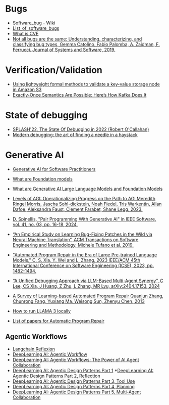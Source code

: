 # Bugs

* [Software_bug - Wiki](https://en.wikipedia.org/wiki/Software_bug)
* [List_of_software_bugs](https://en.wikipedia.org/wiki/List_of_software_bugs)
* [What is CVE](https://www.redhat.com/en/topics/security/what-is-cve)
* [Not all bugs are the same: Understanding, characterizing, and classifying bug types, Gemma Catolino, Fabio Palomba, A. Zaidman, F. Ferrucci. Journal of Systems and Software, 2019.](https://www.sciencedirect.com/science/article/abs/pii/S0164121219300536)

# Verification/Validation

* [Using lightweight formal methods to validate a key-value storage node in Amazon S3](https://www.amazon.science/publications/using-lightweight-formal-methods-to-validate-a-key-value-storage-node-in-amazon-s3)
* [Exactly-Once Semantics Are Possible: Here’s How Kafka Does It](https://www.confluent.io/blog/exactly-once-semantics-are-possible-heres-how-apache-kafka-does-it/)

# State of debugging

* [SPLASH'22, The State Of Debugging in 2022 (Robert O'Callahan)](https://www.youtube.com/watch?v=yCK0-vWmAsk&t=2881s)
* [Modern debugging: the art of finding a needle in a haystack](https://dl.acm.org/doi/10.1145/3186278)

# Generative AI

* [Generative AI for Software Practitioners](https://www.researchgate.net/publication/372212988_Generative_AI_for_Software_Practitioners)
* [What are Foundation models](https://www.redhat.com/en/topics/ai/what-are-foundation-models)
* [What are Generative AI Large Language Models and Foundation Models](https://cset.georgetown.edu/article/what-are-generative-ai-large-language-models-and-foundation-models)
* [Levels of AGI: Operationalizing Progress on the Path to AGI
Meredith Ringel Morris, Jascha Sohl-dickstein, Noah Fiedel, Tris Warkentin, Allan Dafoe, Aleksandra Faust, Clement Farabet, Shane Legg, 2023.](https://arxiv.org/abs/2311.02462)
* [D. Spinellis, "Pair Programming With Generative AI" in IEEE Software, vol. 41, no. 03, pp. 16-18, 2024.](https://www.computer.org/csdl/magazine/so/2024/03/10493185/1VTveFojex2)
* [“An Empirical Study on Learning Bug-Fixing Patches in the Wild via Neural Machine Translation”, ACM Transactions on Software Engineering and Methodology, Michele Tufano  et al, 2019.](https://arxiv.org/abs/1812.08693)
* ["Automated Program Repair in the Era of Large Pre-trained Language Models," C. S. Xia, Y. Wei and L. Zhang, 2023 IEEE/ACM 45th International Conference on Software Engineering (ICSE), 2023, pp. 1482-1494.](https://lingming.cs.illinois.edu/publications/icse2023a.pdf)
* [“A Unified Debugging Approach via LLM-Based Multi-Agent Synergy”, C Lee, CS Xia, J Huang, Z Zhu, L Zhang, MR Lyu, arXiv:2404.17153, 2024](https://arxiv.org/abs/2404.17153)
* [A Survey of Learning-based Automated Program Repair
Quanjun Zhang, Chunrong Fang, Yuxiang Ma, Weisong Sun, Zhenyu Chen, 2013](https://arxiv.org/abs/2301.03270)
* [How to run LLAMA 3 locally](https://www.analyticsvidhya.com/blog/2024/04/how-to-run-llama-3-locally)

* [List of papers for Automatic Program Repair](https://github.com/iSEngLab/AwesomeLLM4APR/tree/main)

## Agentic Workflows

* [Langchain Reflexion](https://github.com/langchain-ai/langgraph/blob/main/examples/reflexion/reflexion.ipynb)
* [DeepLearning AI: Agentic Workflow](https://community.deeplearning.ai/t/agentic-workflow/559384)
* [DeepLearning AI: Agentic Workflows: The Power of AI Agent Collaboration](https://promptengineering.org/exploring-agentic-wagentic-workflows-the-power-of-ai-agent-collaborationorkflows-the-power-of-ai-agent-collaboration)
* [DeepLearning AI: Agentic Design Patterns Part 1](https://www.deeplearning.ai/the-batch/how-agents-can-improve-llm-performance)
*[DeepLearning AI: Agentic Design Patterns Part 2, Reflection](https://www.deeplearning.ai/the-batch/agentic-design-patterns-part-2-reflection)
* [DeepLearning AI: Agentic Design Patterns Part 3, Tool Use](https://www.deeplearning.ai/the-batch/agentic-design-patterns-part-3-tool-use)
* [DeepLearning AI: Agentic Design Patterns Part 4, Planning](https://www.deeplearning.ai/the-batch/agentic-design-patterns-part-4-planning)
* [DeepLearning AI: Agentic Design Patterns Part 5, Multi-Agent Collaboration](https://www.deeplearning.ai/the-batch/agentic-design-patterns-part-5-multi-agent-collaboration)

